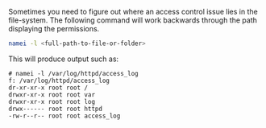 Sometimes you need to figure out where an access control issue lies in the file-system. The following command will work backwards through the path displaying the permissions.
```bash
namei -l <full-path-to-file-or-folder>
```
This will produce output such as:
```
# namei -l /var/log/httpd/access_log
f: /var/log/httpd/access_log
dr-xr-xr-x root root /
drwxr-xr-x root root var
drwxr-xr-x root root log
drwx------ root root httpd
-rw-r--r-- root root access_log
```

